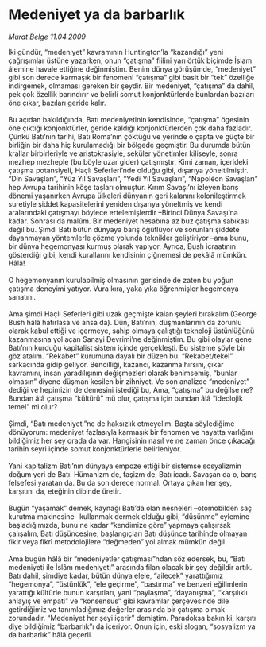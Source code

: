 # Medeniyet ya da barbarlık

*Murat Belge 11.04.2009*

<div class="taraf_structure_2col_1zq">
<div class="margen_n">



 <p>İki gündür, “medeniyet” kavramının Huntington’la “kazandığı” yeni çağrışımlar üstüne yazarken, onun “çatışma” fiilini yarı örtük biçimde İslam âlemine havale ettiğine değinmiştim. Benim dünya görüşümde, “medeniyet” gibi son derece karmaşık bir fenomeni “çatışma” gibi basit bir “tek” özelliğe indirgemek, olmaması gereken bir şeydir. Bir medeniyet, “çatışma” da dahil, pek çok özellik barındırır ve belirli somut konjonktürlerde bunlardan bazıları öne çıkar, bazıları geride kalır. <br/><br/>Bu açıdan bakıldığında, Batı medeniyetinin kendisinde, “çatışma” ögesinin öne çıktığı konjonktürler, geride kaldığı konjonktürlerden çok daha fazladır. Çünkü Batı’nın tarihi, Batı Roma’nın çöktüğü ve yerinde o çapta ve güçte bir birliğin bir daha hiç kurulamadığı bir bölgede geçmiştir. Bu durumda bütün krallar birbirleriyle ve aristokrasiyle, seküler yönetimler kiliseyle, sonra mezhep mezheple (bu böyle uzar gider) çatışmıştır. Kimi zaman, içerideki çatışma potansiyeli, Haçlı Seferleri’nde olduğu gibi, dışarıya yöneltilmiştir. “Din Savaşları”, “Yüz Yıl Savaşları”, “Yedi Yıl Savaşları”, “Napoléon Savaşları” hep Avrupa tarihinin köşe taşları olmuştur. Kırım Savaşı’nı izleyen barış dönemi yaşanırken Avrupa ülkeleri dünyanın geri kalanını kolonileştirmek suretiyle şiddet kapasitelerini yeniden dışarıya yöneltmiş ve kendi aralarındaki çatışmayı böylece ertelemişlerdir –Birinci Dünya Savaşı’na kadar. Sonrası da malûm. Bir medeniyet hesabına az buz çatışma sabıkası değil bu. Şimdi Batı bütün dünyaya barış öğütlüyor ve sorunları şiddete dayanmayan yöntemlerle çözme yolunda teknikler geliştiriyor –ama bunu, bir dünya hegemonyası kurmuş olarak yapıyor. Ayrıca, Bush icraatının gösterdiği gibi, kendi kurallarını kendisinin çiğnemesi de pekâlâ mümkün. Hâlâ! <br/><br/>O hegemonyanın kurulabilmiş olmasının gerisinde de zaten bu yoğun çatışma deneyimi yatıyor. Vura kıra, yaka yıka öğrenmişler hegemonya sanatını. <br/><br/>Ama şimdi Haçlı Seferleri gibi uzak geçmişte kalan şeyleri bırakalım (George Bush hâlâ hatırlasa ve ansa da). Dün, Batı’nın, düşmanlarının da zorunlu olarak kabul ettiği ve içermeye, sahip olmaya çalıştığı teknoloji üstünlüğünü kazanmasına yol açan Sanayi Devrimi’ne değinmiştim. Bu gibi olaylar gene Batı’nın kurduğu kapitalist sistem içinde gerçekleşti. Bu sisteme şöyle bir göz atalım. “Rekabet” kurumuna dayalı bir düzen bu. “Rekabet/tekel” sarkacında gidip geliyor. Bencilliği, kazancı, kazanma hırsını, çıkar kavramını, insan yaradılışının değişmezleri olarak benimsemiş, “bunlar olmasın” diyene düşman kesilen bir zihniyet. Ve son analizde “medeniyet” dediği ve hepimizin de demesini istediği bu, Ama, “çatışma” bu değilse ne? Bundan âlâ çatışma “kültürü” mü olur, çatışma için bundan âlâ “ideolojik temel” mi olur? <br/><br/>Şimdi, “Batı medeniyeti”ne de haksızlık etmeyelim. Başta söylediğime dönüyorum: medeniyet fazlasıyla karmaşık bir fenomen ve hayatta varlığını bildiğimiz her şey orada da var. Hangisinin nasıl ve ne zaman önce çıkacağı tarihin seyri içinde somut konjonktürlerle belirleniyor. <br/><br/>Yani kapitalizm Batı’nın dünyaya empoze ettiği bir sistemse sosyalizmin doğum yeri de Batı. Hümanizm de, faşizm de, Batı icadı. Savaşan da o, barış felsefesi yaratan da. Bu da son derece normal. Ortaya çıkan her şey, karşıtını da, eteğinin dibinde üretir. <br/><br/>Bugün “yaşamak” demek, kaynağı Batı’da olan nesneleri –otomobilden saç kurutma makinesine- kullanmak dermek olduğu gibi, “düşünme” eylemine başladığımızda, bunu ne kadar “kendimize göre” yapmaya çalışırsak çalışalım, Batı düşüncesine, başlangıçları Batı düşünce tarihinde olmayan fikir veya fikrî metodolojilere “değmeden” yol almak mümkün değil. <br/><br/>Ama bugün hâlâ bir “medeniyetler çatışması”ndan söz edersek, bu, “Batı medeniyeti ile İslâm medeniyeti” arasında filan olacak bir şey değildir artık. Batı dahil, şimdiye kadar, bütün dünya elele, “ailecek” yarattığımız “hegemonya”, “üstünlük”, “ele geçirme”, “bastırma” ve benzeri eğilimlerin yarattığı kültürle bunun karşıtları, yani “paylaşma”, “dayanışma”, “karşılıklı anlayış ve empati” ve “konsensus” gibi kavramlar çerçevesinde dile getirdiğimiz ve tanımladığımız değerler arasında bir çatışma olmak zorundadır. “Medeniyet her şeyi içerir” demiştim. Paradoksa bakın ki, karşıtı diye bildiğimiz “barbarlık”ı da içeriyor. Onun için, eski slogan, “sosyalizm ya da barbarlık” hâlâ geçerli.</p>

<br/>


<div id="taraf_not">
</div>

</div>


</div>
